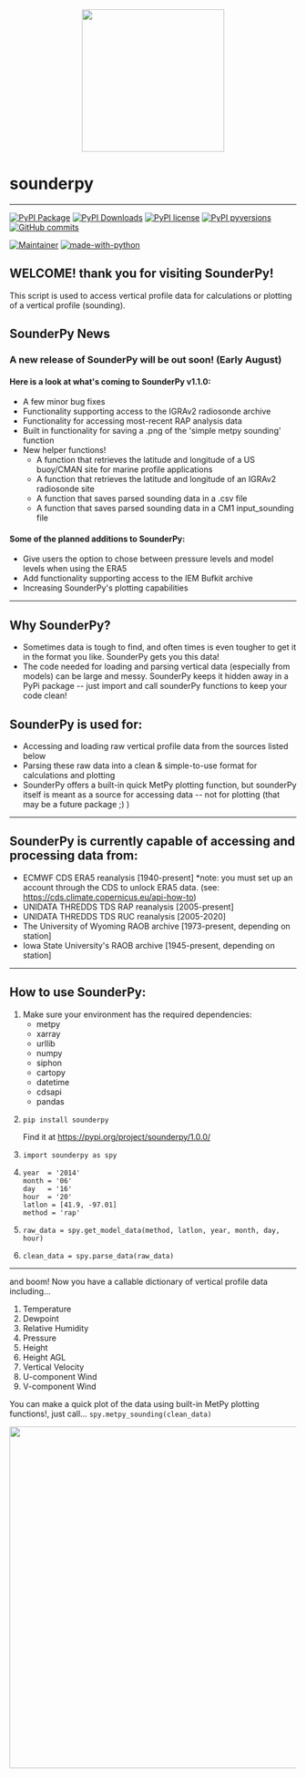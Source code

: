 <div align="center">
<img src="https://github.com/kylejgillett/sounderpy/assets/100786530/2e9477c9-e36a-4163-accb-fe46780058dd" width="250">
</div>

# sounderpy

------
[![PyPI Package](https://img.shields.io/pypi/v/sounderpy.svg)](https://pypi.python.org/pypi/sounderpy/)
[![PyPI Downloads](https://img.shields.io/pypi/dm/sounderpy.svg)](https://pypi.python.org/pypi/sounderpy/)
[![PyPI license](https://img.shields.io/pypi/l/ansicolortags.svg)](https://github.com/kylejgillett/sounderpy/blob/main/LICENSE.txt)
[![PyPI pyversions](https://img.shields.io/pypi/pyversions/sounderpy.svg)](https://pypi.python.org/pypi/sounderpy/)
[![GitHub commits](https://badgen.net/github/commits/kylejgillett/sounderpy)](https://GitHub.com/kylejgillett/sounderpy/commit/)

[![Maintainer](https://img.shields.io/badge/maintainer-kylejgillett-blue)](https://github.com/kylejgillett)
[![made-with-python](https://img.shields.io/badge/Made%20with-Python-1f425f.svg)](https://www.python.org/)



## WELCOME! thank you for visiting SounderPy!
This script is used to access vertical profile data for calculations or plotting of a vertical profile (sounding). 

## SounderPy News
### A new release of SounderPy will be out soon! (Early August)
#### Here is a look at what's coming to SounderPy v1.1.0:
+ A few minor bug fixes
+ Functionality supporting access to the IGRAv2 radiosonde archive
+ Functionality for accessing most-recent RAP analysis data
+ Built in functionality for saving a .png of the 'simple metpy sounding' function
+ New helper functions!
   + A function that retrieves the latitude and longitude of a US buoy/CMAN site for marine profile applications
   + A function that retrieves the latitude and longitude of an IGRAv2 radiosonde site
   + A function that saves parsed sounding data in a .csv file
   + A function that saves parsed sounding data in a CM1 input_sounding file
#### Some of the planned additions to SounderPy:
+ Give users the option to chose between pressure levels and model levels when using the ERA5
+ Add functionality supporting access to the IEM Bufkit archive
+ Increasing SounderPy's plotting capabilities

-----

## Why SounderPy?
+ Sometimes data is tough to find, and often times is even tougher to get it in the format you like. SounderPy gets you this data!
+ The code needed for loading and parsing vertical data (especially from models) can be large and messy. SounderPy keeps it hidden away in a PyPi package -- just import and call sounderPy functions to keep your code clean!

## SounderPy is used for:
- Accessing and loading raw vertical profile data from the sources listed below
- Parsing these raw data into a clean & simple-to-use format for calculations and plotting
- SounderPy offers a built-in quick MetPy plotting function, but sounderPy itself is meant as a source for accessing data -- not for plotting (that may be a future package ;) )
-------

## SounderPy is currently capable of accessing and processing data from:
- ECMWF CDS ERA5 reanalysis [1940-present] *note: you must set up an account through the CDS to unlock ERA5 data. (see: https://cds.climate.copernicus.eu/api-how-to)
- UNIDATA THREDDS TDS RAP reanalysis [2005-present]
- UNIDATA THREDDS TDS RUC reanalysis [2005-2020]
- The University of Wyoming RAOB archive [1973-present, depending on station]
- Iowa State University's RAOB archive [1945-present, depending on station]
-------
## How to use SounderPy:
1. Make sure your environment has the required dependencies:
   -  metpy
   -  xarray
   -  urllib
   -  numpy
   -  siphon
   -  cartopy
   -  datetime
   -  cdsapi
   -  pandas
2. ```
   pip install sounderpy
   ```
   Find it at https://pypi.org/project/sounderpy/1.0.0/
3. ```
   import sounderpy as spy
   ```
4. ```
   year  = '2014'
   month = '06'
   day   = '16'
   hour  = '20'
   latlon = [41.9, -97.01]
   method = 'rap'
   ```
5. ```
   raw_data = spy.get_model_data(method, latlon, year, month, day, hour)
   ```
6. ```
   clean_data = spy.parse_data(raw_data)
   ```
------
  and boom! Now you have a callable dictionary of vertical profile data including... 
1. Temperature
2. Dewpoint
3. Relative Humidity
4. Pressure
5. Height 
6. Height AGL
7. Vertical Velocity
8. U-component Wind 
9. V-component Wind

You can make a quick plot of the data using built-in MetPy plotting functions!, just call...
`spy.metpy_sounding(clean_data)`
<div align="center">
<img src="https://raw.githubusercontent.com/kylejgillett/sounderpy/main/images/example_RAP_0427201122z.png" width="600">
</div>
